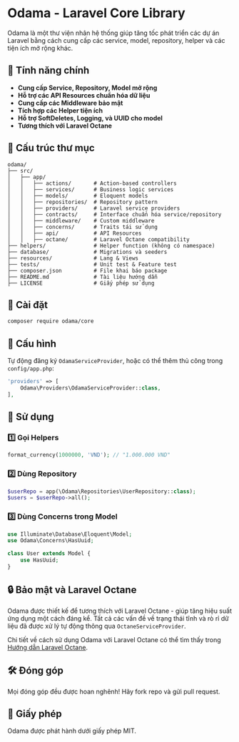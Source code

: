 # Odama - Laravel Core Library

Odama là một thư viện nhân hệ thống giúp tăng tốc phát triển các dự án Laravel bằng cách cung cấp các service, model, repository, helper và các tiện ích mở rộng khác.

## 📌 Tính năng chính
- **Cung cấp Service, Repository, Model mở rộng**
- **Hỗ trợ các API Resources chuẩn hóa dữ liệu**
- **Cung cấp các Middleware bảo mật**
- **Tích hợp các Helper tiện ích**
- **Hỗ trợ SoftDeletes, Logging, và UUID cho model**
- **Tương thích với Laravel Octane**

## 📂 Cấu trúc thư mục
```plaintext
odama/
├── src/
│   ├── app/
│   │   ├── actions/       # Action-based controllers
│   │   ├── services/      # Business logic services
│   │   ├── models/        # Eloquent models
│   │   ├── repositories/  # Repository pattern
│   │   ├── providers/     # Laravel service providers
│   │   ├── contracts/     # Interface chuẩn hóa service/repository
│   │   ├── middleware/    # Custom middleware
│   │   ├── concerns/      # Traits tái sử dụng
│   │   ├── api/           # API Resources
│   │   ├── octane/        # Laravel Octane compatibility
├── helpers/               # Helper function (không có namespace)
├── database/              # Migrations và seeders
├── resources/             # Lang & Views
├── tests/                 # Unit test & Feature test
├── composer.json          # File khai báo package
├── README.md              # Tài liệu hướng dẫn
├── LICENSE                # Giấy phép sử dụng
```

## 🚀 Cài đặt
```bash
composer require odama/core
```

## 🔧 Cấu hình
Tự động đăng ký `OdamaServiceProvider`, hoặc có thể thêm thủ công trong `config/app.php`:
```php
'providers' => [
    Odama\Providers\OdamaServiceProvider::class,
],
```

## 📘 Sử dụng
### 1️⃣ Gọi Helpers
```php
format_currency(1000000, 'VND'); // "1.000.000 VND"
```

### 2️⃣ Dùng Repository
```php
$userRepo = app(\Odama\Repositories\UserRepository::class);
$users = $userRepo->all();
```

### 3️⃣ Dùng Concerns trong Model
```php
use Illuminate\Database\Eloquent\Model;
use Odama\Concerns\HasUuid;

class User extends Model {
    use HasUuid;
}
```

## 🔒 Bảo mật và Laravel Octane
Odama được thiết kế để tương thích với Laravel Octane - giúp tăng hiệu suất ứng dụng một cách đáng kể. Tất cả các vấn đề về trạng thái tĩnh và rò rỉ dữ liệu đã được xử lý tự động thông qua `OctaneServiceProvider`.

Chi tiết về cách sử dụng Odama với Laravel Octane có thể tìm thấy trong [Hướng dẫn Laravel Octane](src/app/Octane/README.md).

## 🛠️ Đóng góp
Mọi đóng góp đều được hoan nghênh! Hãy fork repo và gửi pull request.

## 📄 Giấy phép
Odama được phát hành dưới giấy phép MIT.
